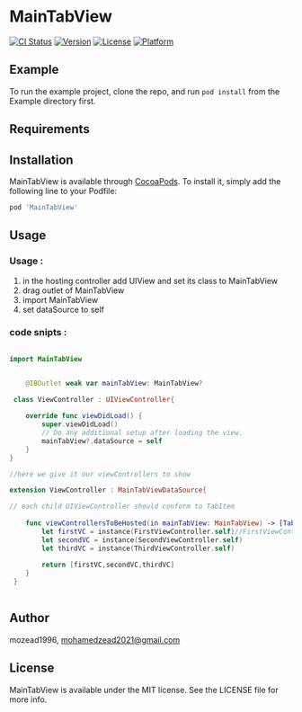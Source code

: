 # MainTabView

[![CI Status](https://img.shields.io/travis/mozead1996/MainTabView.svg?style=flat)](https://travis-ci.org/mozead1996/MainTabView)
[![Version](https://img.shields.io/cocoapods/v/MainTabView.svg?style=flat)](https://cocoapods.org/pods/MainTabView)
[![License](https://img.shields.io/cocoapods/l/MainTabView.svg?style=flat)](https://cocoapods.org/pods/MainTabView)
[![Platform](https://img.shields.io/cocoapods/p/MainTabView.svg?style=flat)](https://cocoapods.org/pods/MainTabView)

## Example

To run the example project, clone the repo, and run `pod install` from the Example directory first.

## Requirements

## Installation

MainTabView is available through [CocoaPods](https://cocoapods.org). To install
it, simply add the following line to your Podfile:

```ruby
pod 'MainTabView'
```

## Usage 

### Usage : 
1. in the hosting controller add UIView and set its class to MainTabView
1. drag outlet of MainTabView 
1. import MainTabView
1. set dataSource to self 

### code snipts :

```swift

import MainTabView


    @IBOutlet weak var mainTabView: MainTabView?

 class ViewController : UIViewController{
    
    override func viewDidLoad() {
        super.viewDidLoad()
        // Do any additional setup after loading the view.
        mainTabView?.dataSource = self
    }
}

//here we give it our viewControllers to show 

extension ViewController : MainTabViewDataSource{

// each child UIViewController should conform to TabItem
    
    func viewControllersToBeHosted(in mainTabView: MainTabView) -> [TabItem] {
        let firstVC = instance(FirstViewController.self)//FirstViewController.instance()
        let secondVC = instance(SecondViewController.self)
        let thirdVC = instance(ThirdViewController.self)
        
        return [firstVC,secondVC,thirdVC]
    }
 }
 
```
## Author

mozead1996, mohamedzead2021@gmail.com

## License

MainTabView is available under the MIT license. See the LICENSE file for more info.
